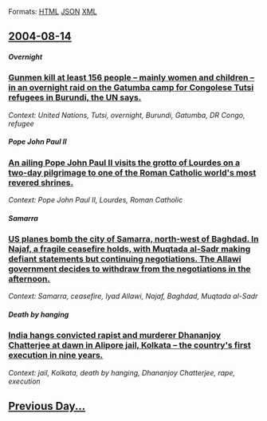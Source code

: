 
Formats: [HTML](2004/08/14/index.html)  [JSON](2004/08/14/index.json)  [XML](2004/08/14/index.xml)  

## [2004-08-14](/news/2004/08/14/index.md)

##### Overnight
### [ Gunmen kill at least 156 people &ndash; mainly women and children &ndash; in an overnight raid on the Gatumba camp for Congolese Tutsi refugees in Burundi, the UN says. ](/news/2004/08/14/gunmen-kill-at-least-156-people-ndash-mainly-women-and-children-ndash-in-an-overnight-raid-on-the-gatumba-camp-for-congolese-tutsi-refu.md)
_Context: United Nations, Tutsi, overnight, Burundi, Gatumba, DR Congo, refugee_

##### Pope John Paul II
### [ An ailing Pope John Paul II visits the grotto of Lourdes on a two-day pilgrimage to one of the Roman Catholic world's most revered shrines. ](/news/2004/08/14/an-ailing-pope-john-paul-ii-visits-the-grotto-of-lourdes-on-a-two-day-pilgrimage-to-one-of-the-roman-catholic-world-s-most-revered-shrines.md)
_Context: Pope John Paul II, Lourdes, Roman Catholic_

##### Samarra
### [ US planes bomb the city of Samarra, north-west of Baghdad. In Najaf, a fragile ceasefire holds, with Muqtada al-Sadr making defiant statements but continuing negotiations. The Allawi government decides to withdraw from the negotiations in the afternoon. ](/news/2004/08/14/us-planes-bomb-the-city-of-samarra-north-west-of-baghdad-in-najaf-a-fragile-ceasefire-holds-with-muqtada-al-sadr-making-defiant-stateme.md)
_Context: Samarra, ceasefire, Iyad Allawi, Najaf, Baghdad, Muqtada al-Sadr_

##### Death by hanging
### [ India hangs convicted rapist and murderer Dhananjoy Chatterjee at dawn in Alipore jail, Kolkata &ndash; the country's first execution in nine years. ](/news/2004/08/14/india-hangs-convicted-rapist-and-murderer-dhananjoy-chatterjee-at-dawn-in-alipore-jail-kolkata-ndash-the-country-s-first-execution-in-ni.md)
_Context: jail, Kolkata, death by hanging, Dhananjoy Chatterjee, rape, execution_

## [Previous Day...](/news/2004/08/13/index.md)

